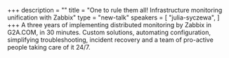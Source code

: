 +++
description = ""
title = "One to rule them all! Infrastructure monitoring unification with Zabbix"
type = "new-talk"
speakers = [
        "julia-syczewa",
]
+++
A three years of implementing distributed monitoring by Zabbix in G2A.COM, in 30 minutes. Custom solutions, automating configuration, simplifying troubleshooting, incident recovery and a team of pro-active people taking care of it 24/7.